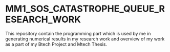 # MM1_SOS_CATASTROPHE_QUEUE_RESEARCH_WORK
This repository contain the programming part which is used by me in generating numerical results in my research work and overview of my work as a part of my Btech Project and Mtech Thesis. 
